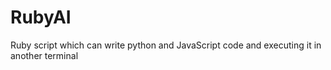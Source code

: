 # RubyAI
Ruby script which can write python and JavaScript code and executing it in another terminal
